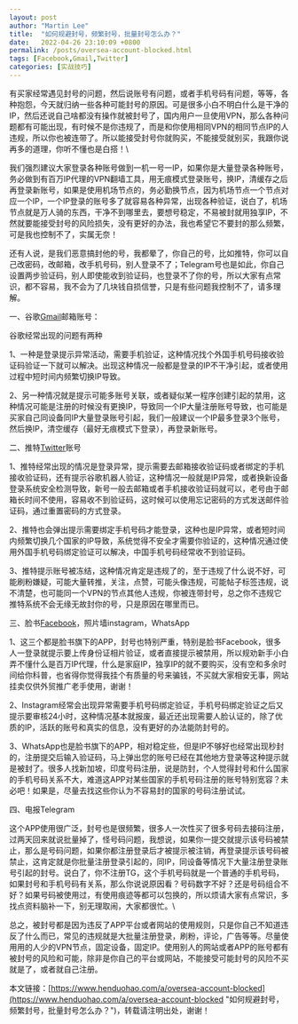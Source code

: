 ```yaml
---
layout: post  
author: "Martin Lee"  
title:  "如何规避封号，频繁封号，批量封号怎么办？"  
date:   2022-04-26 23:10:09 +0800  
permalink: /posts/oversea-account-blocked.html  
tags: [Facebook,Gmail,Twitter]  
categories: [实战技巧]  
---
```

有买家经常遇见封号的问题，然后说账号有问题，或者手机号码有问题，等等，各种抱怨，今天就归纳一些各种可能封号的原因。可是很多小白不明白什么是干净的IP，然后还说自己啥都没有操作就被封号了，国内用户一旦使用VPN，那么各种问题都有可能出现，有时候不是你违规了，而是和你使用相同VPN的相同节点IP的人违规，所以你也被连带了。所以能接受封号你就购买，不能接受就别买，我跟你说再多的道理，你听不懂也是白搭！\


我们强烈建议大家登录各种账号做到一机一号一IP，如果你是大量登录各种账号，务必做到有百万IP代理的VPN翻墙工具，用无痕模式登录账号，换IP，清缓存之后再登录新账号，如果是使用机场节点的，务必勤换节点，因为机场节点一个节点对应一个IP，一个IP登录的账号多了就容易各种异常，出现各种验证，说白了，机场节点就是万人骑的东西，干净不到哪里去，要想号稳定，不易被封就用独享IP，不然就要能接受封号的风险损失，没有更好的办法，我也希望它不要封的那么频繁，可是我也控制不了，实属无奈！

还有人说，是我们恶意搞封他的号，我都晕了，你自己的号，比如推特，你可以自己改密码，改邮箱，改手机号码，别人登录不了；Telegram号也是如此，你自己设置两步验证码，别人即使能收到验证码，也登录不了你的号，所以大家有点常识，都不容易，我不会为了几块钱自损信誉，只是有些问题我控制不了，请多理解。

一、谷歌[Gmail](https://www.henduohao.com/tag/gmail "Gmail是Google的免费网络邮件服务，也是世界上用户量最多的邮箱。")邮箱账号：

谷歌经常出现的问题有两种

1、一种是登录提示异常活动，需要手机验证，这种情况找个外国手机号码接收验证码验证一下就可以解决。出现这种情况一般都是登录的IP不干净引起，或者使用过程中短时间内频繁切换IP导致。

2、另一种情况就是提示可能多账号关联，或者疑似某一程序创建引起的禁用，这种情况可能是注册的时候没有更换IP，导致同一个IP大量注册账号导致，也可能是买家自己同设备同IP大量登录账号引起，我们一般建议一个IP最多登录3个账号，然后换IP，清空缓存（最好无痕模式下登录），再登录新账号。

二、推特[Twitter](https://www.henduohao.com/tag/twitter "Twitter可以让用户更新不超过140个字符的消息，是全球著名的社交平台之一。")账号

1、推特经常出现的情况是登录异常，提示需要去邮箱接收验证码或者绑定的手机接收验证码，还有提示谷歌机器人验证，这种情况一般就是IP异常，或者换新设备登录系统安全检测导致，新号一般去邮箱或者手机接收验证码就可以，老号由于邮箱长时间不使用，容易收不到验证码，这时候可以使用忘记密码的方式发送邮件验证码，通过重置密码的方式登录。

2、推特也会弹出提示需要绑定手机号码才能登录，这种也是IP异常，或者短时间内频繁切换几个国家的IP导致，系统觉得不安全才需要你验证的，这种情况通过使用外国手机号码绑定验证可以解决，中国手机号码经常收不到验证码。

3、推特提示账号被冻结，这种情况肯定是违规了的，至于违规了什么说不好，可能刷粉嫌疑，可能大量转推，关注，点赞，可能头像违规，可能帖子标签违规，说不清楚，也可能同一个VPN的节点其他人违规，你被连带封号，总之你不违规它推特系统不会无缘无故封你的号，只是原因在哪里而已。

三、脸书[Facebook](https://www.henduohao.com/tag/facebook "Facebook（简称FB）是源于美国的社群网路服务及社会化媒体网站。")，照片墙instagram，WhatsApp

1、这三个都是脸书旗下的APP，封号也特别严重，特别是脸书Facebook，很多人一登录就提示要上传身份证相片验证，或者直接提示被禁用，所以规劝新手小白弄不懂什么是百万IP代理，什么是家庭IP，独享IP的就不要购买，没有空和多余时间给你科普，也省得你觉得我挂个有质量的号来骗钱，不买就大家相安无事，网站挂卖仅供外贸推广老手使用，谢谢！

2、Instagram经常会出现异常需要手机号码绑定验证，手机号码绑定验证之后又提示要审核24小时，这种情况基本就报废，最近还出现需要人脸认证的，除了优质的IP，活跃的账号和真实的信息，没有更好的办法能防封号的。

3、WhatsApp也是脸书旗下的APP，相对稳定些，但是IP不够好也经常出现秒封的，注册提交后输入验证码，马上弹出您的账号已经在其他地方登录等这种提示就是被封了。很多人找新加坡，印度号码注册，说是防封，个人觉得封号和什么国家的手机号码关系不大，难道这APP对某些国家的手机号码注册的账号特别宽容？未必吧！如果是，尽量去找这些你认为不容易封的国家的号码注册试试。

四、电报Telegram

这个APP使用很广泛，封号也是很频繁，很多人一次性买了很多号码去接码注册，过两天回来就说批量掉了，怪号码问题，我想说，如果你一提交就提示该号码被禁止，那么是号码问题，如果你都注册登录后才被提示被注销，再登录提示该号码被禁止，这肯定就是你批量注册登录引起的，同IP，同设备等情况下大量注册登录账号引起的封号。说白了，你不注册TG，这个手机号码就是一个普通的手机号码，如果封号和手机号码有关系，那么你说说原因看？号码数字不好？还是号码组合不好？如果号码被使用过，有使用痕迹等都可以包换的，所以烦请大家有点常识，多找点资料脑补一下，别无理取闹，大家都很忙。\


总之，被封号都是因为违反了APP平台或者网站的使用规则，只是你自己不知道违反了什么而已，常见的违规就是大批量注册登录，刷粉，评论，广告等等。尽量使用用的人少的VPN节点，固定设备，固定IP。使用别人的网站或者APP的账号都有被封号的风险和可能，除非是你自己的平台或网站，不能接受可能封号的风险不买就是了，或者就自己注册。

本文链接：[https://www.henduohao.com/a/oversea-account-blocked](https://www.henduohao.com/a/oversea-account-blocked "如何规避封号，频繁封号，批量封号怎么办？")，转载请注明出处，谢谢！